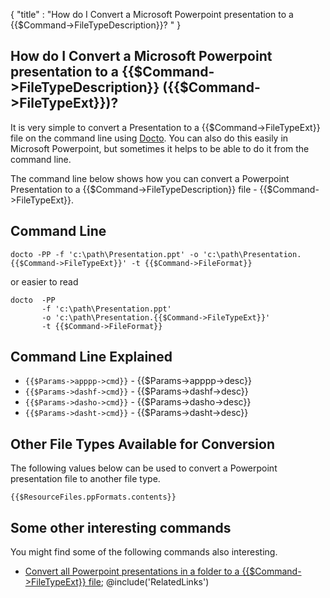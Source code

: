{
    "title" : "How do I Convert a Microsoft Powerpoint presentation to a {{$Command->FileTypeDescription}}? " 
}

How do I Convert a Microsoft Powerpoint presentation to a {{$Command->FileTypeDescription}} ({{$Command->FileTypeExt}})?         
-

It is very simple to convert a Presentation to a {{$Command->FileTypeExt}} file  on the command line using [Docto](https://github.com/tobya/docto). You can also do this easily in Microsoft Powerpoint, but sometimes it helps to be able to do it from the command line.  

The command line below shows how you can convert a Powerpoint Presentation to a {{$Command->FileTypeDescription}} file - {{$Command->FileTypeExt}}.

Command Line 
-

 ````
 docto -PP -f 'c:\path\Presentation.ppt' -o 'c:\path\Presentation.{{$Command->FileTypeExt}}' -t {{$Command->FileFormat}}
 ````
 or easier to read
 ````
 docto  -PP  
        -f 'c:\path\Presentation.ppt' 
        -o 'c:\path\Presentation.{{$Command->FileTypeExt}}' 
        -t {{$Command->FileFormat}}
 ````

Command Line Explained 
-

 - `{{$Params->apppp->cmd}}` -  {{$Params->apppp->desc}}
 - `{{$Params->dashf->cmd}}` -  {{$Params->dashf->desc}} 
 - `{{$Params->dasho->cmd}}` -  {{$Params->dasho->desc}}
 - `{{$Params->dasht->cmd}}` -  {{$Params->dasht->desc}}


Other File Types Available for Conversion
-

The following values below can be used to convert a Powerpoint presentation file to another file type.


````
{{$ResourceFiles.ppFormats.contents}}
````



Some other interesting commands
-

You might find some of the following commands also interesting.

- [Convert all Powerpoint presentations in a folder to a {{$Command->FileTypeExt}} file](ConvertDirPPTToFile{{$Command->FileTypeExt}}.md);
@include('RelatedLinks')   

